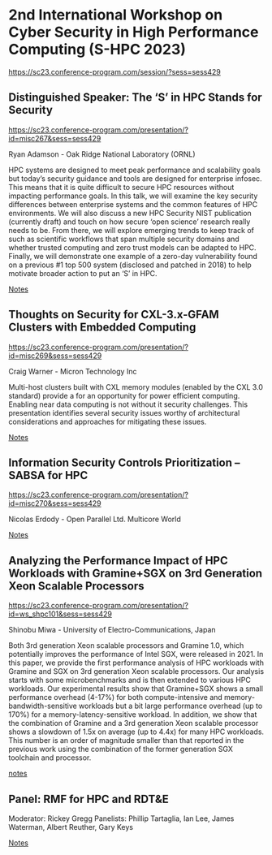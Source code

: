 # 2nd International Workshop on Cyber Security in High Performance Computing (S-HPC 2023)
https://sc23.conference-program.com/session/?sess=sess429

## Distinguished Speaker: The ‘S’ in HPC Stands for Security
https://sc23.conference-program.com/presentation/?id=misc267&sess=sess429

Ryan Adamson - Oak Ridge National Laboratory (ORNL)

HPC systems are designed to meet peak performance and scalability goals but today’s security guidance and tools are designed for enterprise infosec. This means that it is quite difficult to secure HPC resources without impacting performance goals. In this talk, we will examine the key security differences between enterprise systems and the common features of HPC environments. We will also discuss a new HPC Security NIST publication (currently draft) and touch on how secure ‘open science’ research really needs to be. From there, we will explore emerging trends to keep track of such as scientific workflows that span multiple security domains and whether trusted computing and zero trust models can be adapted to HPC. Finally, we will demonstrate one example of a zero-day vulnerability found on a previous #1 top 500 system (disclosed and patched in 2018) to help motivate broader action to put an ‘S’ in HPC.

<ins>Notes</ins>

## Thoughts on Security for CXL-3.x-GFAM Clusters with Embedded Computing
https://sc23.conference-program.com/presentation/?id=misc269&sess=sess429

Craig Warner - Micron Technology Inc

Multi-host clusters built with CXL memory modules (enabled by the CXL 3.0 standard) provide a for an opportunity for power efficient computing. Enabling near data computing is not without it security challenges. This presentation identifies several security issues worthy of architectural considerations and approaches for mitigating these issues.

<ins>Notes</ins>

## Information Security Controls Prioritization – SABSA for HPC
https://sc23.conference-program.com/presentation/?id=misc270&sess=sess429

Nicolas Erdody - Open Parallel Ltd. Multicore World

<ins>Notes</ins>

## Analyzing the Performance Impact of HPC Workloads with Gramine+SGX on 3rd Generation Xeon Scalable Processors
https://sc23.conference-program.com/presentation/?id=ws_shpc101&sess=sess429

Shinobu Miwa - University of Electro-Communications, Japan

Both 3rd generation Xeon scalable processors and Gramine 1.0, which potentially improves the performance of Intel SGX, were released in 2021. In this paper, we provide the first performance analysis of HPC workloads with Gramine and SGX on 3rd generation Xeon scalable processors. Our analysis starts with some microbenchmarks and is then extended to various HPC workloads. Our experimental results show that Gramine+SGX shows a small performance overhead (4-17%) for both compute-intensive and memory-bandwidth-sensitive workloads but a bit large performance overhead (up to 170%) for a memory-latency-sensitive workload. In addition, we show that the combination of Gramine and a 3rd generation Xeon scalable processor shows a slowdown of 1.5x on average (up to 4.4x) for many HPC workloads. This number is an order of magnitude smaller than that reported in the previous work using the combination of the former generation SGX toolchain and processor.

<ins>notes</ins>

## Panel: RMF for HPC and RDT&E

Moderator: Rickey Gregg
Panelists: Phillip Tartaglia, Ian Lee, James Waterman, Albert Reuther, Gary Keys

<ins>Notes</ins>
